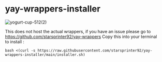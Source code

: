 # yay-wrappers-installer

![yogurt-cup-512(2)](https://github.com/starsprinter92/yay-wrappers-installer/assets/97267759/61662ef0-9f3c-492d-903e-5e77e26d108c)

This does not host the actual wrappers, if you have an issue please go to https://github.com/starsprinter92/yay-wrappers
Copy this into your terminal to install :
```
bash <(curl -s https://raw.githubusercontent.com/starsprinter92/yay-wrappers-installer/main/installer.sh)
```

